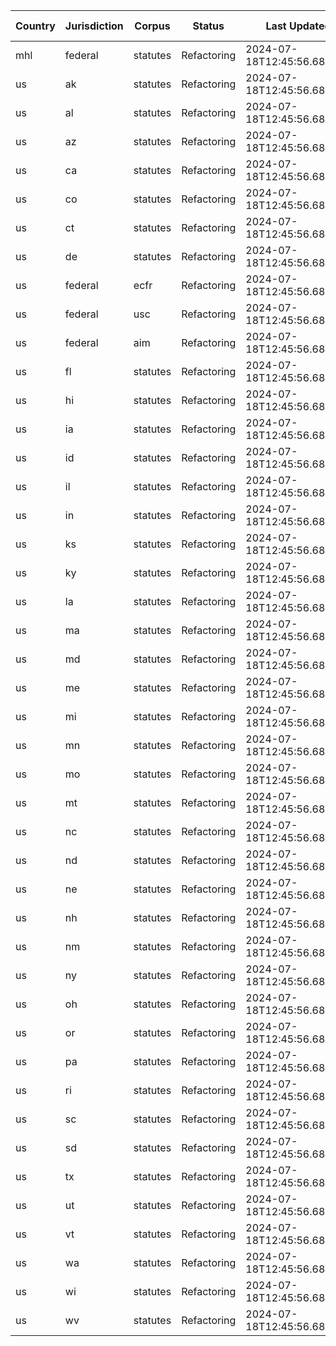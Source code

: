 | Country | Jurisdiction | Corpus | Status | Last Updated | File Path |
|---------|--------------|--------|--------|--------------|-----------|
| mhl | federal | statutes | Refactoring | 2024-07-18T12:45:56.681662 | [view](https://github.com/spartypkp/open-source-legislation/blob/main/src/scrapers/mhl/federal/statutes/scrapeMHL.py) |
| us | ak | statutes | Refactoring | 2024-07-18T12:45:56.681662 | [view](https://github.com/spartypkp/open-source-legislation/blob/main/src/scrapers/us/(states)/ak/statutes/scrapeAK.py) |
| us | al | statutes | Refactoring | 2024-07-18T12:45:56.681662 | [view](https://github.com/spartypkp/open-source-legislation/blob/main/src/scrapers/us/(states)/al/statutes/scrapeAL.py) |
| us | az | statutes | Refactoring | 2024-07-18T12:45:56.681662 | [view](https://github.com/spartypkp/open-source-legislation/blob/main/src/scrapers/us/(states)/az/statutes/scrapeAZ.py) |
| us | ca | statutes | Refactoring | 2024-07-18T12:45:56.681662 | [view](https://github.com/spartypkp/open-source-legislation/blob/main/src/scrapers/us/(states)/ca/statutes/scrapeCA.py) |
| us | co | statutes | Refactoring | 2024-07-18T12:45:56.681662 | [view](https://github.com/spartypkp/open-source-legislation/blob/main/src/scrapers/us/(states)/co/statutes/scrapeCO.py) |
| us | ct | statutes | Refactoring | 2024-07-18T12:45:56.681662 | [view](https://github.com/spartypkp/open-source-legislation/blob/main/src/scrapers/us/(states)/ct/statutes/scrapeCT.py) |
| us | de | statutes | Refactoring | 2024-07-18T12:45:56.681662 | [view](https://github.com/spartypkp/open-source-legislation/blob/main/src/scrapers/us/(states)/de/statutes/scrapeDE.py) |
| us | federal | ecfr | Refactoring | 2024-07-18T12:45:56.681662 | [view](https://github.com/spartypkp/open-source-legislation/blob/main/src/scrapers/us/federal/ecfr/scrapeECFR.py) |
| us | federal | usc | Refactoring | 2024-07-18T12:45:56.681662 | [view](https://github.com/spartypkp/open-source-legislation/blob/main/src/scrapers/us/federal/usc/scrapeUSC.py) |
| us | federal | aim | Refactoring | 2024-07-18T12:45:56.681662 | [view](https://github.com/spartypkp/open-source-legislation/blob/main/src/scrapers/us/federal/aim/scrapeAIM.py) |
| us | fl | statutes | Refactoring | 2024-07-18T12:45:56.681662 | [view](https://github.com/spartypkp/open-source-legislation/blob/main/src/scrapers/us/(states)/fl/statutes/scrapeFL.py) |
| us | hi | statutes | Refactoring | 2024-07-18T12:45:56.681662 | [view](https://github.com/spartypkp/open-source-legislation/blob/main/src/scrapers/us/(states)/hi/statutes/scrapeHI.py) |
| us | ia | statutes | Refactoring | 2024-07-18T12:45:56.681662 | [view](https://github.com/spartypkp/open-source-legislation/blob/main/src/scrapers/us/(states)/ia/statutes/scrapeIA.py) |
| us | id | statutes | Refactoring | 2024-07-18T12:45:56.681662 | [view](https://github.com/spartypkp/open-source-legislation/blob/main/src/scrapers/us/(states)/id/statutes/scrapeID.py) |
| us | il | statutes | Refactoring | 2024-07-18T12:45:56.681662 | [view](https://github.com/spartypkp/open-source-legislation/blob/main/src/scrapers/us/(states)/il/statutes/scrapeIL.py) |
| us | in | statutes | Refactoring | 2024-07-18T12:45:56.681662 | [view](https://github.com/spartypkp/open-source-legislation/blob/main/src/scrapers/us/(states)/in/statutes/scrapeIN.py) |
| us | ks | statutes | Refactoring | 2024-07-18T12:45:56.681662 | [view](https://github.com/spartypkp/open-source-legislation/blob/main/src/scrapers/us/(states)/ks/statutes/scrapeKS.py) |
| us | ky | statutes | Refactoring | 2024-07-18T12:45:56.681662 | [view](https://github.com/spartypkp/open-source-legislation/blob/main/src/scrapers/us/(states)/ky/statutes/scrapeKY.py) |
| us | la | statutes | Refactoring | 2024-07-18T12:45:56.681662 | [view](https://github.com/spartypkp/open-source-legislation/blob/main/src/scrapers/us/(states)/la/statutes/scrapeLA.py) |
| us | ma | statutes | Refactoring | 2024-07-18T12:45:56.681662 | [view](https://github.com/spartypkp/open-source-legislation/blob/main/src/scrapers/us/(states)/ma/statutes/scrapeMA.py) |
| us | md | statutes | Refactoring | 2024-07-18T12:45:56.681662 | [view](https://github.com/spartypkp/open-source-legislation/blob/main/src/scrapers/us/(states)/md/statutes/scrapeMD.py) |
| us | me | statutes | Refactoring | 2024-07-18T12:45:56.681662 | [view](https://github.com/spartypkp/open-source-legislation/blob/main/src/scrapers/us/(states)/me/statutes/scrapeME.py) |
| us | mi | statutes | Refactoring | 2024-07-18T12:45:56.681662 | [view](https://github.com/spartypkp/open-source-legislation/blob/main/src/scrapers/us/(states)/mi/statutes/scrapeMI.py) |
| us | mn | statutes | Refactoring | 2024-07-18T12:45:56.681662 | [view](https://github.com/spartypkp/open-source-legislation/blob/main/src/scrapers/us/(states)/mn/statutes/scrapeMN.py) |
| us | mo | statutes | Refactoring | 2024-07-18T12:45:56.681662 | [view](https://github.com/spartypkp/open-source-legislation/blob/main/src/scrapers/us/(states)/mo/statutes/scrapeMO.py) |
| us | mt | statutes | Refactoring | 2024-07-18T12:45:56.681662 | [view](https://github.com/spartypkp/open-source-legislation/blob/main/src/scrapers/us/(states)/mt/statutes/scrapeMT.py) |
| us | nc | statutes | Refactoring | 2024-07-18T12:45:56.681662 | [view](https://github.com/spartypkp/open-source-legislation/blob/main/src/scrapers/us/(states)/nc/statutes/scrapeNC.py) |
| us | nd | statutes | Refactoring | 2024-07-18T12:45:56.681662 | [view](https://github.com/spartypkp/open-source-legislation/blob/main/src/scrapers/us/(states)/nd/statutes/scrapeND.py) |
| us | ne | statutes | Refactoring | 2024-07-18T12:45:56.681662 | [view](https://github.com/spartypkp/open-source-legislation/blob/main/src/scrapers/us/(states)/ne/statutes/scrapeNE.py) |
| us | nh | statutes | Refactoring | 2024-07-18T12:45:56.681662 | [view](https://github.com/spartypkp/open-source-legislation/blob/main/src/scrapers/us/(states)/nh/statutes/scrapeNH.py) |
| us | nm | statutes | Refactoring | 2024-07-18T12:45:56.681662 | [view](https://github.com/spartypkp/open-source-legislation/blob/main/src/scrapers/us/(states)/nm/statutes/scrapeNM.py) |
| us | ny | statutes | Refactoring | 2024-07-18T12:45:56.681662 | [view](https://github.com/spartypkp/open-source-legislation/blob/main/src/scrapers/us/(states)/ny/statutes/scrapeNY.py) |
| us | oh | statutes | Refactoring | 2024-07-18T12:45:56.681662 | [view](https://github.com/spartypkp/open-source-legislation/blob/main/src/scrapers/us/(states)/oh/statutes/scrapeOH.py) |
| us | or | statutes | Refactoring | 2024-07-18T12:45:56.681662 | [view](https://github.com/spartypkp/open-source-legislation/blob/main/src/scrapers/us/(states)/or/statutes/scrapeOR.py) |
| us | pa | statutes | Refactoring | 2024-07-18T12:45:56.681662 | [view](https://github.com/spartypkp/open-source-legislation/blob/main/src/scrapers/us/(states)/pa/statutes/scrapePA.py) |
| us | ri | statutes | Refactoring | 2024-07-18T12:45:56.681662 | [view](https://github.com/spartypkp/open-source-legislation/blob/main/src/scrapers/us/(states)/ri/statutes/scrapeRI.py) |
| us | sc | statutes | Refactoring | 2024-07-18T12:45:56.681662 | [view](https://github.com/spartypkp/open-source-legislation/blob/main/src/scrapers/us/(states)/sc/statutes/scrapeSC.py) |
| us | sd | statutes | Refactoring | 2024-07-18T12:45:56.681662 | [view](https://github.com/spartypkp/open-source-legislation/blob/main/src/scrapers/us/(states)/sd/statutes/2a_scrape_selenium.py) |
| us | tx | statutes | Refactoring | 2024-07-18T12:45:56.681662 | [view](https://github.com/spartypkp/open-source-legislation/blob/main/src/scrapers/us/(states)/tx/statutes/scrapeTX.py) |
| us | ut | statutes | Refactoring | 2024-07-18T12:45:56.681662 | [view](https://github.com/spartypkp/open-source-legislation/blob/main/src/scrapers/us/(states)/ut/statutes/scrapeUT.py) |
| us | vt | statutes | Refactoring | 2024-07-18T12:45:56.681662 | [view](https://github.com/spartypkp/open-source-legislation/blob/main/src/scrapers/us/(states)/vt/statutes/scrapeVT.py) |
| us | wa | statutes | Refactoring | 2024-07-18T12:45:56.681662 | [view](https://github.com/spartypkp/open-source-legislation/blob/main/src/scrapers/us/(states)/wa/statutes/scrapeWA.py) |
| us | wi | statutes | Refactoring | 2024-07-18T12:45:56.681662 | [view](https://github.com/spartypkp/open-source-legislation/blob/main/src/scrapers/us/(states)/wi/statutes/scrapeWI.py) |
| us | wv | statutes | Refactoring | 2024-07-18T12:45:56.681662 | [view](https://github.com/spartypkp/open-source-legislation/blob/main/src/scrapers/us/(states)/wv/statutes/scrapeWV.py) |
